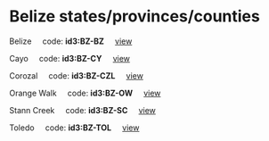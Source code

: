 # Belize states/provinces/counties
Belize&nbsp;&nbsp;&nbsp;&nbsp;&nbsp;code: **id3:BZ-BZ**&nbsp;&nbsp;&nbsp;&nbsp;&nbsp;[view](../export/geojson/medium/id3/bz/bz.geojson)&nbsp;&nbsp;&nbsp;&nbsp;&nbsp;


Cayo&nbsp;&nbsp;&nbsp;&nbsp;&nbsp;code: **id3:BZ-CY**&nbsp;&nbsp;&nbsp;&nbsp;&nbsp;[view](../export/geojson/medium/id3/bz/cy.geojson)&nbsp;&nbsp;&nbsp;&nbsp;&nbsp;


Corozal&nbsp;&nbsp;&nbsp;&nbsp;&nbsp;code: **id3:BZ-CZL**&nbsp;&nbsp;&nbsp;&nbsp;&nbsp;[view](../export/geojson/medium/id3/bz/czl.geojson)&nbsp;&nbsp;&nbsp;&nbsp;&nbsp;


Orange Walk&nbsp;&nbsp;&nbsp;&nbsp;&nbsp;code: **id3:BZ-OW**&nbsp;&nbsp;&nbsp;&nbsp;&nbsp;[view](../export/geojson/medium/id3/bz/ow.geojson)&nbsp;&nbsp;&nbsp;&nbsp;&nbsp;


Stann Creek&nbsp;&nbsp;&nbsp;&nbsp;&nbsp;code: **id3:BZ-SC**&nbsp;&nbsp;&nbsp;&nbsp;&nbsp;[view](../export/geojson/medium/id3/bz/sc.geojson)&nbsp;&nbsp;&nbsp;&nbsp;&nbsp;


Toledo&nbsp;&nbsp;&nbsp;&nbsp;&nbsp;code: **id3:BZ-TOL**&nbsp;&nbsp;&nbsp;&nbsp;&nbsp;[view](../export/geojson/medium/id3/bz/tol.geojson)&nbsp;&nbsp;&nbsp;&nbsp;&nbsp;

